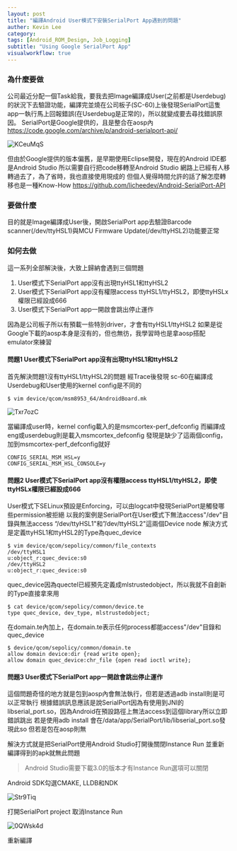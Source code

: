 ```yaml
---
layout: post
title: "編譯Android User模式下安裝SerialPort App遇到的問題"
auther: Kevin Lee
category: 
tags: [Android_ROM_Design, Job_Logging]
subtitle: "Using Google SerialPort App"
visualworkflow: true
---
```


### 為什麼要做

公司最近分配一個Task給我，要我去把Image編譯成User(之前都是Userdebug)的狀況下去驗證功能，編譯完並燒在公司板子(SC-60)上後發現SerialPort這隻app一執行馬上回報錯誤(在Userdebug是正常的)，所以就變成要去尋找錯誤原因。
SerialPort是Google提供的，且是整合在aosp內
https://code.google.com/archive/p/android-serialport-api/

![KCeuMqS]({{site.baseurl}}/img/KCeuMqS.png)

但由於Google提供的版本偏舊，是早期使用Eclipse開發，現在的Android IDE都是Android Studio
所以需要自行把code移轉至Android Studio
網路上已經有人移轉過去了，為了省時，我也直接使用現成的
但個人覺得時間允許的話了解怎麼轉移也是一種Know-How
https://github.com/licheedev/Android-SerialPort-API

### 要做什麼

目的就是Image編譯成User後，開啟SerialPort app去驗證Barcode scanner(/dev/ttyHSL1)與MCU Firmware Update(/dev/ttyHSL2)功能要正常

### 如何去做

這一系列全部解決後，大致上歸納會遇到三個問題

1. User模式下SerialPort app沒有出現ttyHSL1和ttyHSL2
2. User模式下SerialPort app沒有權限access ttyHSL1/ttyHSL2，即使ttyHSLx權限已經設成666
3. User模式下SerialPort app一開啟會跳出停止運作

因為是公司板子所以有預載一些特別driver，才會有ttyHSL1/ttyHSL2
如果是從Google下載的aosp本身是沒有的，但也無彷，我學習時也是拿aosp搭配emulator來練習

#### 問題1 User模式下SerialPort app沒有出現ttyHSL1和ttyHSL2

首先解決問題1沒有ttyHSL1/ttyHSL2的問題
經Trace後發現
sc-60在編譯成Userdebug和User使用的kernel config是不同的

```
$ vim device/qcom/msm8953_64/AndroidBoard.mk
```

![Txr7ozC]({{site.baseurl}}/img/Txr7ozC.png)

當編譯成user時，kernel config載入的是msmcortex-perf_defconfig
而編譯成eng或userdebug則是載入msmcortex_defconfig
發現是缺少了這兩個config，加到msmcortex-perf_defconfig就好

```
CONFIG_SERIAL_MSM_HSL=y
CONFIG_SERIAL_MSM_HSL_CONSOLE=y
```

#### 問題2 User模式下SerialPort app沒有權限access ttyHSL1/ttyHSL2，即使ttyHSLx權限已經設成666

User模式下SELinux預設是Enforcing，可以由logcat中發現SerialPort是觸發哪些permission被拒絕
以我的案例是SerialPort在User模式下無法access"/dev"目錄與無法access “/dev/ttyHSL1"和”/dev/ttyHSL2"這兩個Device node
解決方式是定義ttyHSL1和ttyHSL2的Type為quec_device

```
$ vim device/qcom/sepolicy/common/file_contexts
/dev/ttyHSL1                                    u:object_r:quec_device:s0
/dev/ttyHSL2                                    u:object_r:quec_device:s0
```

quec_device因為quectel已經預先定義成mlstrustedobject，所以我就不自創新的Type直接拿來用

```
$ cat device/qcom/sepolicy/common/device.te
type quec_device, dev_type, mlstrustedobject;
```

在domain.te內加上，在domain.te表示任何process都能access"/dev"目錄和quec_device

```
$ device/qcom/sepolicy/common/domain.te
allow domain device:dir {read write open};
allow domain quec_device:chr_file {open read ioctl write};
```

#### 問題3 User模式下SerialPort app一開啟會跳出停止運作

這個問題奇怪的地方就是包到aosp內會無法執行，但若是透過adb install則是可以正常執行
根據錯誤訊息應該是說SerialPort因為有使用到JNI的libserial_port.so，因為Android在預設路徑上無法access到這個library所以立即錯誤跳出
若是使用adb install
會在/data/app/SerialPort/lib/libserial_port.so發現此so
但若是包在aosp則無

解決方式就是把SerialPort使用Android Studio打開後關閉Instance Run
並重新編譯得到的apk就無此問題

> Android Studio需要下載3.0的版本才有Instance Run選項可以關閉

Android SDK勾選CMAKE, LLDB和NDK

![Str9Tiq]({{site.baseurl}}/img/Str9Tiq.png)

打開SerialPort project
取消Instance Run

![0QWsk4d]({{site.baseurl}}/img/0QWsk4d.png)

重新編譯